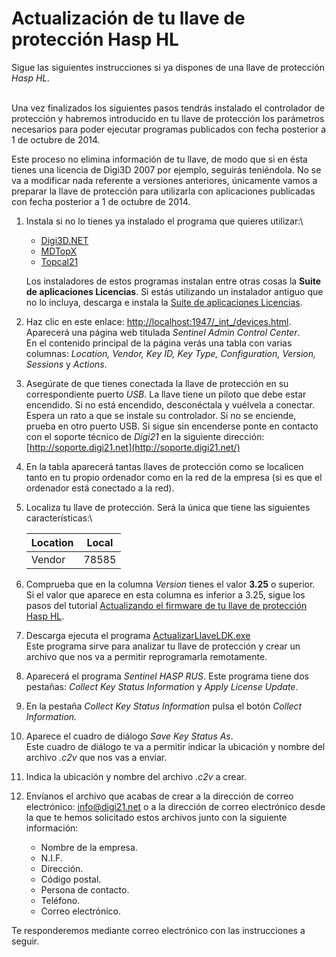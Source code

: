 # Actualización de tu llave de protección Hasp HL

Sigue las siguientes instrucciones si ya dispones de una llave de protección _Hasp HL._

\
Una vez finalizados los siguientes pasos tendrás instalado el controlador de protección y habremos introducido en tu llave de protección los parámetros necesarios para poder ejecutar programas publicados con fecha posterior a 1 de octubre de 2014.

Este proceso no elimina información de tu llave, de modo que si en ésta tienes una licencia de Digi3D 2007 por ejemplo, seguirás teniéndola. No se va a modificar nada referente a versiones anteriores, únicamente vamos a preparar la llave de protección para utilizarla con aplicaciones publicadas con fecha posterior a 1 de octubre de 2014.

1.  Instala si no lo tienes ya instalado el programa que quieres utilizar:\


    * [Digi3D.NET](https://www.digi21.net/Digi3D/Download)
    * [MDTopX](https://www.digi21.net/MDTop/Download)
    * [Topcal21](https://www.digi21.net/Topcal21/Download)

    Los instaladores de estos programas instalan entre otras cosas la **Suite de aplicaciones Licencias**. Si estás utilizando un instalador antiguo que no lo incluya, descarga e instala la [Suite de aplicaciones Licencias](https://digi21.blob.core.windows.net/download/SetupSuiteLicencias\_es-ES.exe).
2. Haz clic en este enlace: [http://localhost:1947/\_int\_/devices.html](http://localhost:1947/\_int\_/devices.html). Aparecerá una página web titulada _Sentinel Admin Control Center_.\
   En el contenido principal de la página verás una tabla con varias columnas: _Location, Vendor, Key ID, Key Type, Configuration, Version, Sessions_ y _Actions_.
3. Asegúrate de que tienes conectada la llave de protección en su correspondiente puerto _USB_. La llave tiene un piloto que debe estar encendido. Si no está encendido, desconéctala y vuélvela a conectar. Espera un rato a que se instale su controlador. Si no se enciende, prueba en otro puerto USB. Si sigue sin encenderse ponte en contacto con el soporte técnico de _Digi21_ en la siguiente dirección: [http://soporte.digi21.net](http://soporte.digi21.net/)
4. En la tabla aparecerá tantas llaves de protección como se localicen tanto en tu propio ordenador como en la red de la empresa (si es que el ordenador está conectado a la red).
5.  Localiza tu llave de protección. Será la única que tiene las siguientes características:\


    | Location | Local |
    | -------- | ----- |
    | Vendor   | 78585 |
6. Comprueba que en la columna _Version_ tienes el valor **3.25** o superior.\
   Si el valor que aparece en esta columna es inferior a 3.25, sigue los pasos del tutorial [Actualizando el firmware de tu llave de protección Hasp HL](actualizando-firmware.md).
7. Descarga ejecuta el programa [ActualizarLlaveLDK.exe](http://digi21.blob.core.windows.net/download/ActualizarLlaveLDK.exe)\
   Este programa sirve para analizar tu llave de protección y crear un archivo que nos va a permitir reprogramarla remotamente.
8. Aparecerá el programa _Sentinel HASP RUS_. Este programa tiene dos pestañas: _Collect Key Status Information_ y _Apply License Update_.
9. En la pestaña _Collect Key Status Information_ pulsa el botón _Collect Information._
10. Aparece el cuadro de diálogo _Save Key Status As_.\
    Este cuadro de diálogo te va a permitir indicar la ubicación y nombre del archivo _.c2v_ que nos vas a enviar.
11. Indica la ubicación y nombre del archivo _.c2v_ a crear.
12. Envíanos el archivo que acabas de crear a la dirección de correo electrónico: [info@digi21.net](mailto:info@digi21.net) o a la dirección de correo electrónico desde la que te hemos solicitado estos archivos junto con la siguiente información:
    * Nombre de la empresa.
    * N.I.F.
    * Dirección.
    * Código postal.
    * Persona de contacto.
    * Teléfono.
    * Correo electrónico.

Te responderemos mediante correo electrónico con las instrucciones a seguir.

